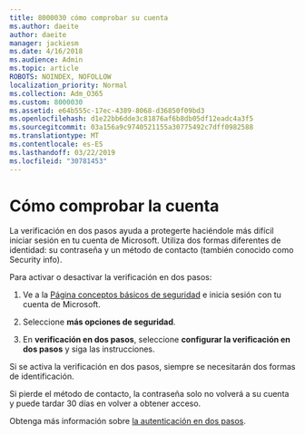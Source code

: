 ```yaml
---
title: 8000030 cómo comprobar su cuenta
ms.author: daeite
author: daeite
manager: jackiesm
ms.date: 4/16/2018
ms.audience: Admin
ms.topic: article
ROBOTS: NOINDEX, NOFOLLOW
localization_priority: Normal
ms.collection: Adm_O365
ms.custom: 8000030
ms.assetid: e64b555c-17ec-4389-8068-d36850f09bd3
ms.openlocfilehash: d1e22bb6dde3c81876af6b8db05df12eadc4a3f5
ms.sourcegitcommit: 03a156a9c9740521155a30775492c7dff0982588
ms.translationtype: MT
ms.contentlocale: es-ES
ms.lasthandoff: 03/22/2019
ms.locfileid: "30781453"
---
```

# <a name="how-to-verify-your-account"></a>Cómo comprobar la cuenta

La verificación en dos pasos ayuda a protegerte haciéndole más difícil iniciar sesión en tu cuenta de Microsoft. Utiliza dos formas diferentes de identidad: su contraseña y un método de contacto (también conocido como Security info). 
  
Para activar o desactivar la verificación en dos pasos:
  
1. Ve a la [Página conceptos básicos de seguridad](https://go.microsoft.com/fwlink/?linkid=842325) e inicia sesión con tu cuenta de Microsoft. 
    
2. Seleccione **más opciones de seguridad**. 
    
3. En **verificación en dos pasos**, seleccione **configurar la verificación en dos pasos** y siga las instrucciones. 
    
Si se activa la verificación en dos pasos, siempre se necesitarán dos formas de identificación.
  
Si pierde el método de contacto, la contraseña solo no volverá a su cuenta y puede tardar 30 días en volver a obtener acceso. 
  
Obtenga más información sobre [la autenticación en dos pasos](https://go.microsoft.com/fwlink/?linkid=872270).
  

